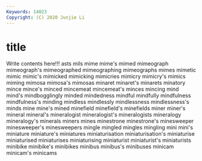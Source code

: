 ```yaml
---
Keywords: 14023
Copyright: (C) 2020 Junjie Li
---
```


# title

Write contents here!!!
asts 
mils 
mime 
mime's 
mimed
mimeograph 
mimeograph's 
mimeographed 
mimeographing 
mimeographs 
mimes 
mimetic 
mimic 
mimic's 
mimicked
mimicking 
mimicries 
mimicry 
mimicry's 
mimics 
miming 
mimosa 
mimosa's 
mimosas 
minaret
minaret's 
minarets 
minatory 
mince 
mince's 
minced 
mincemeat 
mincemeat's 
minces 
mincing
mind 
mind's 
mindbogglingly 
minded 
mindedness 
mindful 
mindfully 
mindfulness 
mindfulness's 
minding
mindless 
mindlessly 
mindlessness 
mindlessness's 
minds 
mine 
mine's 
mined 
minefield 
minefield's
minefields 
miner 
miner's 
mineral 
mineral's 
mineralogist 
mineralogist's 
mineralogists 
mineralogy 
mineralogy's
minerals 
miners 
mines 
minestrone 
minestrone's 
minesweeper 
minesweeper's 
minesweepers 
mingle 
mingled
mingles 
mingling 
mini 
mini's 
miniature 
miniature's 
miniatures 
miniaturisation 
miniaturisation's 
miniaturise
miniaturised 
miniaturises 
miniaturising 
miniaturist 
miniaturist's 
miniaturists 
minibike 
minibike's 
minibikes 
minibus
minibus's 
minibuses 
minicam 
minicam's 
minicams 
